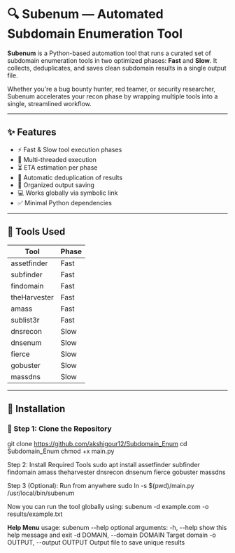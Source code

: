 # 🔍 Subenum — Automated Subdomain Enumeration Tool

**Subenum** is a Python-based automation tool that runs a curated set of subdomain enumeration tools in two optimized phases: **Fast** and **Slow**. It collects, deduplicates, and saves clean subdomain results in a single output file.

Whether you're a bug bounty hunter, red teamer, or security researcher, Subenum accelerates your recon phase by wrapping multiple tools into a single, streamlined workflow.

---

## ✨ Features

- ⚡ Fast & Slow tool execution phases
- 🧵 Multi-threaded execution
- ⏳ ETA estimation per phase
- 🧹 Automatic deduplication of results
- 📁 Organized output saving
- 💻 Works globally via symbolic link
- ✅ Minimal Python dependencies

---

## 🧰 Tools Used

| Tool         | Phase   |
|--------------|---------|
| assetfinder  | Fast    |
| subfinder    | Fast    |
| findomain    | Fast    |
| theHarvester | Fast    |
| amass        | Fast    |
| sublist3r    | Fast    |
| dnsrecon     | Slow    |
| dnsenum      | Slow    |
| fierce       | Slow    |
| gobuster     | Slow    |
| massdns      | Slow    |

---

## 🚀 Installation

### 🔹 Step 1: Clone the Repository

git clone https://github.com/akshigour12/Subdomain_Enum
cd Subdomain_Enum
chmod +x main.py

Step 2: Install Required Tools
sudo apt install assetfinder subfinder findomain amass theharvester dnsrecon dnsenum fierce gobuster massdns

Step 3 (Optional): Run from anywhere
sudo ln -s $(pwd)/main.py /usr/local/bin/subenum

Now you can run the tool globally using: subenum -d example.com -o results/example.txt

**Help Menu**
usage: subenum --help
optional arguments:
  -h, --help            show this help message and exit
  -d DOMAIN, --domain DOMAIN
                        Target domain
  -o OUTPUT, --output OUTPUT
                        Output file to save unique results


